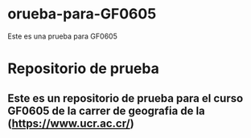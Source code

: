 # orueba-para-GF0605
Este es una prueba para GF0605
# Repositorio de prueba 
## Este es un repositorio de prueba para el curso GF0605 de la carrer de geografia de la (https://www.ucr.ac.cr/)
